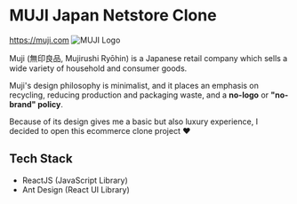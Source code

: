 # MUJI Japan Netstore Clone
https://muji.com
![MUJI Logo](https://upload.wikimedia.org/wikipedia/commons/thumb/6/60/MUJI_logo.svg/300px-MUJI_logo.svg.png)

Muji (無印良品, Mujirushi Ryōhin) is a Japanese retail company which sells a wide variety of household and consumer goods.

Muji's design philosophy is minimalist, and it places an emphasis on recycling, reducing production and packaging waste, and a **no-logo** or **"no-brand" policy**.

Because of its design gives me a basic but also luxury experience, I decided to open this ecommerce clone project :heart:  

## Tech Stack

- ReactJS (JavaScript Library)
- Ant Design (React UI Library)
